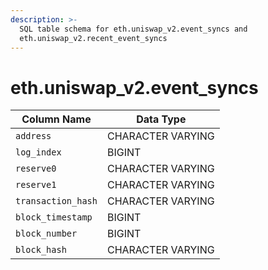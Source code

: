 ```yaml
---
description: >-
  SQL table schema for eth.uniswap_v2.event_syncs and
  eth.uniswap_v2.recent_event_syncs
---
```


# eth.uniswap\_v2.event\_syncs

| Column Name        | Data Type         |
| ------------------ | ----------------- |
| `address`          | CHARACTER VARYING |
| `log_index`        | BIGINT            |
| `reserve0`         | CHARACTER VARYING |
| `reserve1`         | CHARACTER VARYING |
| `transaction_hash` | CHARACTER VARYING |
| `block_timestamp`  | BIGINT            |
| `block_number`     | BIGINT            |
| `block_hash`       | CHARACTER VARYING |
